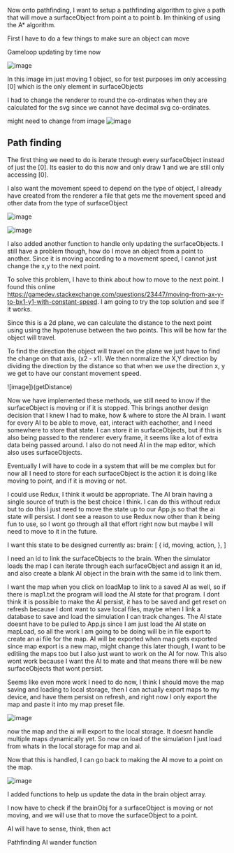 
Now onto pathfinding, I want to setup a pathfinding algorithm to give a path that will move a surfaceObject from point a to point b. Im thinking of using the A* algorithm.

First I have to do a few things to make sure an object can move

Gameloop updating by time now

![image](gameloop)

In this image im just moving 1 object, so for test purposes im only accessing [0] which is the only element in surfaceObjects

I had to change the renderer to round the co-ordinates when they are calculated for the svg since we cannot have decimal svg co-ordinates.

might need to change from image
![image](movement.gif)


## Path finding

The first thing we need to do is iterate through every surfaceObject instead of just the [0]. Its easier to do this now and only draw 1 and we are still only accessing [0].

I also want the movement speed to depend on the type of object, I already have created from the renderer a file that gets me the movement speed and other data from the type of surfaceObject

![image](data)

![image](updateModified)

I also added another function to handle only updating the surfaceObjects. I still have a problem though, how do I move an object from a point to another. Since it is moving according to a movement speed, I cannot just change the x,y to the next point. 

To solve this problem, I have to think about how to move to the next point. I found this online https://gamedev.stackexchange.com/questions/23447/moving-from-ax-y-to-bx1-y1-with-constant-speed. I am going to try the top solution and see if it works.

Since this is a 2d plane, we can calculate the distance to the next point using using the hypotenuse between the two points. This will be how far the object will travel.

To find the direction the object will travel on the plane we just have to find the change on that axis, (x2 - x1).
We then normalize the X,Y direction by dividing the direction by the distance so that when we use the direction x, y we get to have our constant movement speed.

![image])(getDistance)

Now we have implemented these methods, we still need to know if the surfaceObject is moving or if it is stopped. This brings another design decision that I knew I had to make, how & where to store the AI brain. I want for every AI to be able to move, eat, interact with eachother, and I need somewhere to store that state. I can store it in surfaceObjects, but if this is also being passed to the renderer every frame, it seems like a lot of extra data being passed around. I also do not need AI in the map editor, which also uses surfaceObjects.

Eventually I will have to code in a system that will be me complex but for now all I need to store for each surfaceObject is the action it is doing like moving to point, and if it is moving or not.

I could use Redux, I think it would be appropriate. The AI brain having a single source of truth is the best choice I think. I can do this without redux but to do this I just need to move the state up to our App.js so that the ai state will persist. I dont see a reason to use Redux now other than it being fun to use, so I wont go through all that effort right now but maybe I will need to move to it in the future.

I want this state to be designed currently as:
brain: [
    {
        id,
        moving,
        action,
    },
]

I need an id to link the surfaceObjects to the brain. When the simulator loads the map I can iterate through each surfaceObject and assign it an id, and also create a blank AI object in the brain with the same id to link them. 

I want the map when you click on loadMap to link to a saved AI as well, so if there is map1.txt the program will load the AI state for that program. I dont think it is possible to make the AI persist, it has to be saved and get reset on refresh because I dont want to save local files, maybe when I link a database to save and load the simulation I can track changes. The AI state doesnt have to be pulled to App.js since I am just load the AI state on mapLoad, so all the work I am going to be doing will be in file export to create an ai file for the map. AI will be exported when map gets exported since map export is a new map, might change this later though, I want to be editiing the maps too but I also just want to work on the AI for now. This also wont work because I want the AI to mate and that means there will be new surfaceObjects that wont persist.

Seems like even more work I need to do now, I think I should move the map saving and loading to local storage, then I can actually export maps to my device, and have them persist on refresh, and right now I only export the map and paste it into my map preset file.


![image](generateAi)

now the map and the ai will export to the local storage. It doesnt handle multiple maps dynamically yet. So now on load of the simulation I just load from whats in the local storage for map and ai.

Now that this is handled, I can go back to making the AI move to a point on the map. 

![image](brainHelpers)

I added functions to help us update the data in the brain object array.

I now have to check if the brainObj for a surfaceObject is moving or not moving, and we will use that to move the surfaceObject to a point.



AI will have to sense, think, then act

Pathfinding
AI wander function
